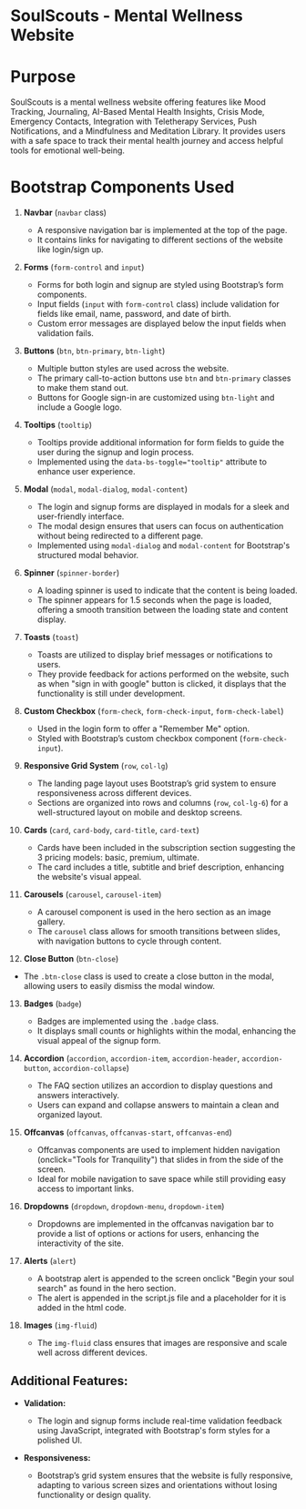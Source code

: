 # SoulScouts - Mental Wellness Website

# Purpose

SoulScouts is a mental wellness website offering features like Mood Tracking, Journaling, AI-Based Mental Health Insights, Crisis Mode, Emergency Contacts, Integration with Teletherapy Services, Push Notifications, and a Mindfulness and Meditation Library. It provides users with a safe space to track their mental health journey and access helpful tools for emotional well-being.

# Bootstrap Components Used

1. **Navbar** (`navbar` class)
   - A responsive navigation bar is implemented at the top of the page.
   - It contains links for navigating to different sections of the website like login/sign up.

2. **Forms** (`form-control` and `input`)
   - Forms for both login and signup are styled using Bootstrap’s form components.
   - Input fields (`input` with `form-control` class) include validation for fields like email, name, password, and date of birth.
   - Custom error messages are displayed below the input fields when validation fails.

3. **Buttons** (`btn`, `btn-primary`, `btn-light`)
   - Multiple button styles are used across the website.
   - The primary call-to-action buttons use `btn` and `btn-primary` classes to make them stand out.
   - Buttons for Google sign-in are customized using `btn-light` and include a Google logo.

4. **Tooltips** (`tooltip`)
   - Tooltips provide additional information for form fields to guide the user during the signup and login process.
   - Implemented using the `data-bs-toggle="tooltip"` attribute to enhance user experience.

5. **Modal** (`modal`, `modal-dialog`, `modal-content`)
   - The login and signup forms are displayed in modals for a sleek and user-friendly interface.
   - The modal design ensures that users can focus on authentication without being redirected to a different page.
   - Implemented using `modal-dialog` and `modal-content` for Bootstrap's structured modal behavior.

6. **Spinner** (`spinner-border`)
   - A loading spinner is used to indicate that the content is being loaded.
   - The spinner appears for 1.5 seconds when the page is loaded, offering a smooth transition between the loading state and content display.

7. **Toasts** (`toast`)
   - Toasts are utilized to display brief messages or notifications to users.
   - They provide feedback for actions performed on the website, such as when "sign in with google" button is clicked, it displays that the functionality is still under development.

8. **Custom Checkbox** (`form-check`, `form-check-input`, `form-check-label`)
   - Used in the login form to offer a "Remember Me" option.
   - Styled with Bootstrap’s custom checkbox component (`form-check-input`).

9. **Responsive Grid System** (`row`, `col-lg`)
    - The landing page layout uses Bootstrap’s grid system to ensure responsiveness across different devices.
    - Sections are organized into rows and columns (`row`, `col-lg-6`) for a well-structured layout on mobile and desktop screens.

10. **Cards** (`card`, `card-body`, `card-title`, `card-text`)
    - Cards have been included in the subscription section suggesting the 3 pricing models: basic, premium, ultimate.
    - The card includes a title, subtitle and brief description, enhancing the website's visual appeal.

11. **Carousels** (`carousel`, `carousel-item`)
    - A carousel component is used in the hero section as an image gallery.
    - The `carousel` class allows for smooth transitions between slides, with navigation buttons to cycle through content.
   
12. **Close Button** (`btn-close`)
   - The `.btn-close` class is used to create a close button in the modal, allowing users to easily dismiss the modal window.

13. **Badges** (`badge`)
    - Badges are implemented using the `.badge` class.
    - It displays small counts or highlights within the modal, enhancing the visual appeal of the signup form.

12. **Accordion** (`accordion`, `accordion-item`, `accordion-header`, `accordion-button`, `accordion-collapse`)
    - The FAQ section utilizes an accordion to display questions and answers interactively.
    - Users can expand and collapse answers to maintain a clean and organized layout.
   
13. **Offcanvas** (`offcanvas`, `offcanvas-start`, `offcanvas-end`)
    - Offcanvas components are used to implement hidden navigation (onclick="Tools for Tranquility") that slides in from the side of the screen.
    - Ideal for mobile navigation to save space while still providing easy access to important links.

14. **Dropdowns** (`dropdown`, `dropdown-menu`, `dropdown-item`)
    - Dropdowns are implemented in the offcanvas navigation bar to provide a list of options or actions for users, enhancing the interactivity of the site.

15. **Alerts** (`alert`)
    - A bootstrap alert is appended to the screen onclick "Begin your soul search" as found in the hero section.
    - The alert is appended in the script.js file and a placeholder for it is added in the html code.

16. **Images** (`img-fluid`)
    - The `img-fluid` class ensures that images are responsive and scale well across different devices.

## Additional Features:
- **Validation:**
  - The login and signup forms include real-time validation feedback using JavaScript, integrated with Bootstrap's form styles for a polished UI.
  
- **Responsiveness:**
  - Bootstrap’s grid system ensures that the website is fully responsive, adapting to various screen sizes and orientations without losing functionality or design quality.
